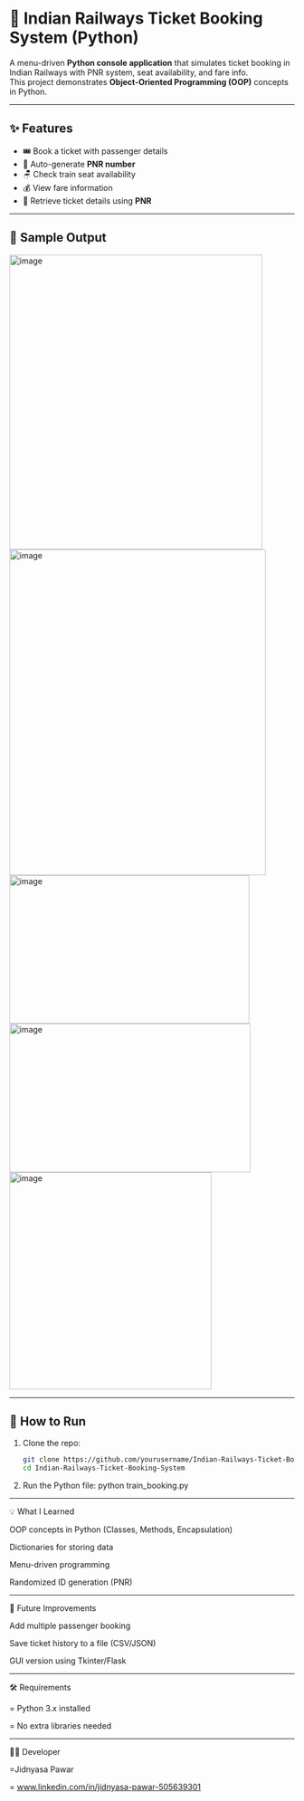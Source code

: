 # 🚆 Indian Railways Ticket Booking System (Python)

A menu-driven **Python console application** that simulates ticket booking in Indian Railways with PNR system, seat availability, and fare info.  
This project demonstrates **Object-Oriented Programming (OOP)** concepts in Python.

-------------------------------------------------------------------------------------------

## ✨ Features
- 🎟️ Book a ticket with passenger details
- 🔢 Auto-generate **PNR number**
- 🪑 Check train seat availability
- 💰 View fare information
- 🔎 Retrieve ticket details using **PNR**

-------------------------------------------------------------------------------------------

## 📸 Sample Output
<img width="447" height="521" alt="image" src="https://github.com/user-attachments/assets/d46320e5-0a18-4ef1-b7b5-de935dcd2114" />
<img width="453" height="576" alt="image" src="https://github.com/user-attachments/assets/24119841-bcaf-4af8-964d-481237953846" />
<img width="424" height="262" alt="image" src="https://github.com/user-attachments/assets/4ba4004a-31f6-4a43-8ea6-461bb0708144" />
<img width="426" height="263" alt="image" src="https://github.com/user-attachments/assets/8fced3ec-4d11-4ef2-bfcf-88bc73d4bcf2" />
<img width="357" height="384" alt="image" src="https://github.com/user-attachments/assets/f5a806c8-df4f-4a44-a7e2-e1fd9208d0a1" />

------------------------------------------------------------------------------------------

## 🚀 How to Run
1. Clone the repo:
   ```bash
   git clone https://github.com/yourusername/Indian-Railways-Ticket-Booking-System.git
   cd Indian-Railways-Ticket-Booking-System

2. Run the Python file:
   python train_booking.py

------------------------------------------------------------------------------------------

💡 What I Learned

OOP concepts in Python (Classes, Methods, Encapsulation)

Dictionaries for storing data

Menu-driven programming

Randomized ID generation (PNR)

------------------------------------------------------------------------------------------

📌 Future Improvements

Add multiple passenger booking

Save ticket history to a file (CSV/JSON)

GUI version using Tkinter/Flask

------------------------------------------------------------------------------------------

🛠️ Requirements

= Python 3.x installed

= No extra libraries needed

-----------------------------------------------------------------------------------------

👩‍💻 Developer

=Jidnyasa Pawar

= www.linkedin.com/in/jidnyasa-pawar-505639301




